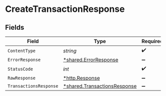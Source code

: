 # CreateTransactionResponse


## Fields

| Field                                                                       | Type                                                                        | Required                                                                    | Description                                                                 |
| --------------------------------------------------------------------------- | --------------------------------------------------------------------------- | --------------------------------------------------------------------------- | --------------------------------------------------------------------------- |
| `ContentType`                                                               | *string*                                                                    | :heavy_check_mark:                                                          | N/A                                                                         |
| `ErrorResponse`                                                             | [*shared.ErrorResponse](../../models/shared/errorresponse.md)               | :heavy_minus_sign:                                                          | Error                                                                       |
| `StatusCode`                                                                | *int*                                                                       | :heavy_check_mark:                                                          | N/A                                                                         |
| `RawResponse`                                                               | [*http.Response](https://pkg.go.dev/net/http#Response)                      | :heavy_minus_sign:                                                          | N/A                                                                         |
| `TransactionsResponse`                                                      | [*shared.TransactionsResponse](../../models/shared/transactionsresponse.md) | :heavy_minus_sign:                                                          | OK                                                                          |